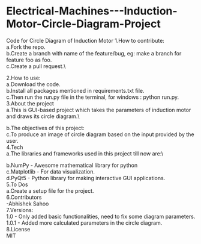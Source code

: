 # Electrical-Machines---Induction-Motor-Circle-Diagram-Project
Code for Circle Diagram of Induction Motor
1.How to contribute:\
a.Fork the repo.\
b.Create a branch with name of the feature/bug, eg: make a branch for feature foo as foo.\
c.Create a pull request.\

2.How to use:\
a.Download the code.\
b.Install all packages mentioned in requirements.txt file.\
c.Then run the run.py file in the terminal, for windows : python run.py.\
3.About the project\
a.This is GUI-based project which takes the parameters of induction motor and draws its circle diagram.\

b.The objectives of this project:\
c.To produce an image of circle diagram based on the input provided by the user.\
4.Tech\
a.The libraries and frameworks used in this project till now are:\

b.NumPy - Awesome mathematical library for python\
c.Matplotlib - For data visualization.\
d.PyQt5 - Python library for making interactive GUI applications.\
5.To Dos\
a.Create a setup file for the project.\
6.Contributors\
-Abhishek Sahoo\
7.Versions:\
1.0 - Only added basic functionalities, need to fix some diagram parameters.\
1.0.1 - Added more calculated parameters in the circle diagram.\
8.License\
MIT
